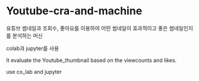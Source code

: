 # Youtube-cra-and-machine

유튜브 썸네일과 조회수, 좋아요를 이용하여 어떤 썸네일이 효과적이고 좋은 썸네일인지를 분석하는 머신

colab과 jupyter를 사용

It evaluate the Youtube_thumbnail based on the viewcounts and likes.

use co_lab and jupyter
